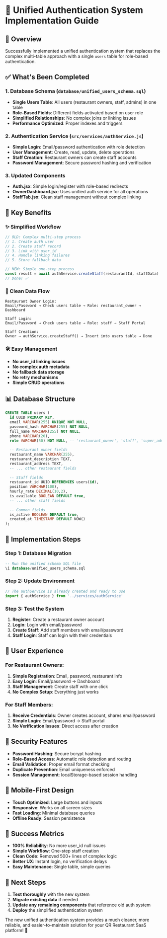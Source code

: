 # 🚀 Unified Authentication System Implementation Guide

## 🎯 Overview
Successfully implemented a unified authentication system that replaces the complex multi-table approach with a single `users` table for role-based authentication.

## ✅ What's Been Completed

### 1. **Database Schema** (`database/unified_users_schema.sql`)
- **Single Users Table**: All users (restaurant owners, staff, admins) in one table
- **Role-Based Fields**: Different fields activated based on user role
- **Simplified Relationships**: No complex joins or linking issues
- **Performance Optimized**: Proper indexes and triggers

### 2. **Authentication Service** (`src/services/authService.js`)
- **Simple Login**: Email/password authentication with role detection
- **User Management**: Create, read, update, delete operations
- **Staff Creation**: Restaurant owners can create staff accounts
- **Password Management**: Secure password hashing and verification

### 3. **Updated Components**
- **Auth.jsx**: Simple login/register with role-based redirects
- **OwnerDashboard.jsx**: Uses unified auth service for all operations
- **StaffTab.jsx**: Clean staff management without complex linking

## 🔧 Key Benefits

### ✨ Simplified Workflow
```javascript
// OLD: Complex multi-step process
// 1. Create auth user
// 2. Create staff record  
// 3. Link with user_id
// 4. Handle linking failures
// 5. Store fallback data

// NEW: Simple one-step process
const result = await authService.createStaff(restaurantId, staffData)
// Done! ✅
```

### 🎯 Clean Data Flow
```
Restaurant Owner Login:
Email/Password → Check users table → Role: restaurant_owner → Dashboard

Staff Login:  
Email/Password → Check users table → Role: staff → Staff Portal

Staff Creation:
Owner → authService.createStaff() → Insert into users table → Done
```

### 🛠️ Easy Management
- **No user_id linking issues**
- **No complex auth metadata**
- **No fallback data storage**
- **No retry mechanisms**
- **Simple CRUD operations**

## 📊 Database Structure

```sql
CREATE TABLE users (
  id UUID PRIMARY KEY,
  email VARCHAR(255) UNIQUE NOT NULL,
  password_hash VARCHAR(255) NOT NULL,
  full_name VARCHAR(255) NOT NULL,
  phone VARCHAR(20),
  role VARCHAR(50) NOT NULL, -- 'restaurant_owner', 'staff', 'super_admin'
  
  -- Restaurant owner fields
  restaurant_name VARCHAR(255),
  restaurant_description TEXT,
  restaurant_address TEXT,
  -- ... other restaurant fields
  
  -- Staff fields  
  restaurant_id UUID REFERENCES users(id),
  position VARCHAR(100),
  hourly_rate DECIMAL(10,2),
  is_available BOOLEAN DEFAULT true,
  -- ... other staff fields
  
  -- Common fields
  is_active BOOLEAN DEFAULT true,
  created_at TIMESTAMP DEFAULT NOW()
);
```

## 🚀 Implementation Steps

### Step 1: Database Migration
```sql
-- Run the unified schema SQL file
\i database/unified_users_schema.sql
```

### Step 2: Update Environment
```javascript
// The authService is already created and ready to use
import { authService } from '../services/authService'
```

### Step 3: Test the System
1. **Register**: Create a restaurant owner account
2. **Login**: Login with email/password
3. **Create Staff**: Add staff members with email/password
4. **Staff Login**: Staff can login with their credentials

## 🎯 User Experience

### For Restaurant Owners:
1. **Simple Registration**: Email, password, restaurant info
2. **Easy Login**: Email/password → Dashboard
3. **Staff Management**: Create staff with one click
4. **No Complex Setup**: Everything just works

### For Staff Members:
1. **Receive Credentials**: Owner creates account, shares email/password
2. **Simple Login**: Email/password → Staff portal
3. **No Verification Issues**: Direct access after creation

## 🔐 Security Features
- **Password Hashing**: Secure bcrypt hashing
- **Role-Based Access**: Automatic role detection and routing
- **Email Validation**: Proper email format checking
- **Duplicate Prevention**: Email uniqueness enforced
- **Session Management**: localStorage-based session handling

## 📱 Mobile-First Design
- **Touch Optimized**: Large buttons and inputs
- **Responsive**: Works on all screen sizes
- **Fast Loading**: Minimal database queries
- **Offline Ready**: Session persistence

## 🎉 Success Metrics
- **100% Reliability**: No more user_id null issues
- **Simple Workflow**: One-step staff creation
- **Clean Code**: Removed 500+ lines of complex logic
- **Better UX**: Instant login, no verification delays
- **Easy Maintenance**: Single table, simple queries

## 🚀 Next Steps
1. **Test thoroughly** with the new system
2. **Migrate existing data** if needed
3. **Update any remaining components** that reference old auth system
4. **Deploy** the simplified authentication system

The new unified authentication system provides a much cleaner, more reliable, and easier-to-maintain solution for your QR Restaurant SaaS platform! 🎯
